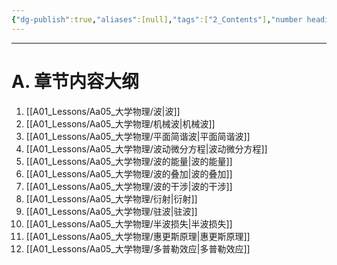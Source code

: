 ```yaml
---
{"dg-publish":true,"aliases":[null],"tags":["2_Contents"],"number headings":"auto, first-level 1, max 6, A.1.","Created-Date":"2024-01-05 14:31:18","Modified-Date":"2024-04-18 11:53:27","permalink":"/A01_Lessons/Aa05_大学物理/第7章. 机械波/","dgPassFrontmatter":true}
---
```


---
# A. 章节内容大纲


1. [[A01_Lessons/Aa05_大学物理/波\|波]]
2. [[A01_Lessons/Aa05_大学物理/机械波\|机械波]]
3. [[A01_Lessons/Aa05_大学物理/平面简谐波\|平面简谐波]]
4. [[A01_Lessons/Aa05_大学物理/波动微分方程\|波动微分方程]]
5. [[A01_Lessons/Aa05_大学物理/波的能量\|波的能量]]
6. [[A01_Lessons/Aa05_大学物理/波的叠加\|波的叠加]]
7. [[A01_Lessons/Aa05_大学物理/波的干涉\|波的干涉]]
8. [[A01_Lessons/Aa05_大学物理/衍射\|衍射]]
9. [[A01_Lessons/Aa05_大学物理/驻波\|驻波]]
10. [[A01_Lessons/Aa05_大学物理/半波损失\|半波损失]]
11. [[A01_Lessons/Aa05_大学物理/惠更斯原理\|惠更斯原理]]
12. [[A01_Lessons/Aa05_大学物理/多普勒效应\|多普勒效应]]







